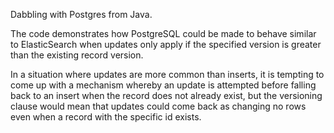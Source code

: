 Dabbling with Postgres from Java.

The code demonstrates how PostgreSQL could be made to behave similar to ElasticSearch when updates only apply if the specified version is greater than the existing record version.

In a situation where updates are more common than inserts, it is tempting to come up with a mechanism whereby an update is attempted before falling back to an insert when the record does not already exist, but the versioning clause would mean that updates could come back as changing no rows even when a record with the specific id exists.

